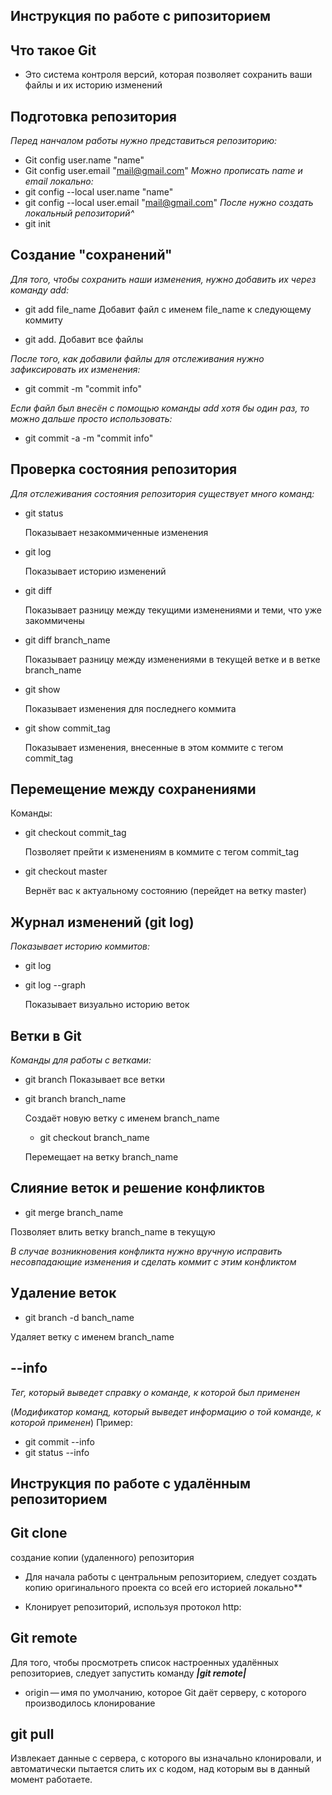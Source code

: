 ## Инструкция по работе с рипозиторием 

## Что такое Git
 
 * Это система контроля версий, которая позволяет сохранить ваши файлы и их историю изменений

## Подготовка репозитория

*Перед нанчалом работы нужно представиться репозиторию:*
* Git config user.name "name"
* Git config user.email "mail@gmail.com"
*Можно прописать name и email локально:* 
* git config --local user.name "name" 
* git config --local user.email "mail@gmail.com" 
 *После нужно создать локальный репозиторий^* 
 * git init

## Создание "сохранений" 
*Для того, чтобы сохранить наши изменения, нужно добавить их через команду add:* 

* git add file_name    Добавит файл с именем file_name к следующему коммиту 

* git add.    Добавит все файлы  

 *После того, как добавили файлы для отслеживания нужно зафиксировать их изменения:* 

* git commit -m "commit info" 

 *Если файл был внесён с помощью команды add хотя бы один раз, то можно дальше просто использовать:* 

* git commit -a -m "commit info"

## Проверка состояния репозитория 

*Для отслеживания состояния репозитория существует много команд:* 
* git status 

   Показывает незакоммиченные изменения  
* git log   

  Показывает историю изменений 
* git diff

  Показывает разницу между текущими изменениями и теми, что уже закоммичены 
* git diff branch_name 

  Показывает разницу между изменениями в текущей ветке и в ветке branch_name 
* git show   

  Показывает изменения для последнего коммита 
* git show commit_tag

  Показывает изменения, внесенные в этом коммите с тегом commit_tag 
## Перемещение между сохранениями  

Команды:  

* git checkout commit_tag  
  
   Позволяет прейти к изменениям в коммите с тегом commit_tag  
   
* git checkout master  
   
   Вернёт вас к актуальному состоянию (перейдет на ветку master)

## Журнал изменений (git log) 
*Показывает историю коммитов:* 

* git log 

* git log --graph    
   
   Показывает визуально историю веток

## Ветки в Git 
*Команды для работы с ветками:* 

* git branch  Показывает все ветки 

* git branch branch_name  

  Cоздаёт новую ветку с именем branch_name 
  
  * git checkout branch_name   
  
  Перемещает на ветку branch_name

## Слияние веток и решение конфликтов  

* git merge branch_name 

 Позволяет влить ветку branch_name в текущую 
 
  *В случае возникновения конфликта нужно вручную исправить несовпадающие изменения и сделать коммит с этим конфликтом* 

## Удаление веток
* git branch -d banch_name  

 Удаляет ветку с именем branch_name 

## --info 
  *Тег, который выведет справку о команде, к которой был применен*    
  
  (*Модификатор команд, который выведет информацию о той команде, к которой применен*) 
    Пример:   
* git commit --info  
* git status --info

## Инструкция по работе с удалённым репозиторием 

## Git clone 
 создание копии (удаленного) репозитория
 
  * Для начала работы с центральным репозиторием, следует создать копию оригинального проекта со всей его историей локально**

   * Клонирует репозиторий, используя протокол http:


## Git remote

Для того, чтобы просмотреть список настроенных удалённых репозиториев, следует запустить команду __*|git remote|*__ 
  * origin — имя по умолчанию, которое Git даёт серверу, с которого производилось клонирование



## git pull
Извлекает данные с сервера, с которого вы изначально клонировали, и автоматически пытается слить  их с кодом, над которым вы в данный момент работаете.
    




 
 
